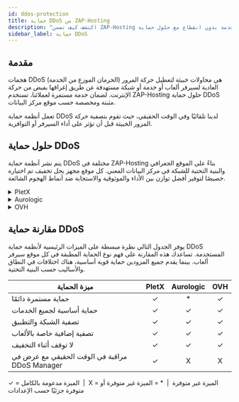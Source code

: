 ```yaml
---
id: ddos-protection
title: حماية DDoS من ZAP-Hosting
description: "اكتشف كيف تضمن ZAP-Hosting خدمة بدون انقطاع مع حلول حماية DDoS مخصصة وفي الوقت الحقيقي لمراكز البيانات العالمية → تعرّف أكثر الآن"
sidebar_label: حماية DDoS
---
```


## مقدمة

هجمات DDoS (الحرمان الموزع من الخدمة) هي محاولات خبيثة لتعطيل حركة المرور العادية لسيرفر ألعاب أو خدمة أو شبكة مستهدفة عن طريق إغراقها بفيض من حركة الإنترنت. لضمان خدمة مستمرة لعملائنا، تستخدم ZAP-Hosting حلول حماية DDoS مثبتة ومخصصة حسب موقع مركز البيانات.

تعمل أنظمة حماية DDoS لدينا تلقائيًا وفي الوقت الحقيقي، حيث تقوم بتصفية حركة المرور الخبيثة قبل أن تؤثر على أداء السيرفر أو التوافرية.

## حلول حماية DDoS

يتم نشر أنظمة حماية DDoS مختلفة في ZAP-Hosting بناءً على الموقع الجغرافي والبنية التحتية للشبكة في مركز البيانات المعني. كل موقع مجهز بحل تخفيف تم اختياره خصيصًا لتوفير أفضل توازن بين الأداء والموثوقية والاستجابة ضد أنماط الهجوم الشائعة.
<details>
  <summary>PletX</summary>

PletX هو مزود شبكة ألماني يركز على بنية تحتية عالية الأداء لتأجير الخوادم. يقدم تصفية على مستوى الشبكة الأصلية ويتعاون مع مزودي تخفيف متخصصين.

**المواقع المتاحة:** FFM / Eygelshoven، ألمانيا

</details>

<details>
  <summary>Aurologic</summary>

Aurologic هو مزود شبكة يقدم اتصالًا مستقرًا وتخفيفًا آليًا. مع بنية تحتية حديثة وشركاء عبور عالميين، يضمن عمليات موثوقة ومحميّة.

**المواقع المتاحة:** لوس أنجلوس، الولايات المتحدة / آشبرن، الولايات المتحدة / دالاس، الولايات المتحدة

</details>

<details>
  <summary>OVH</summary>

OVH هو أحد أكبر مزودي البنية التحتية في أوروبا ويدير نظام حماية DDoS عالمي خاص به مع مراقبة دائمة. يتم تقديم الحماية عبر شبكة تنظيف موزعة تقوم بتصفية الحركة مبكرًا.

**المواقع المتاحة:** لندن، المملكة المتحدة / هلسنكي، فنلندا / سنغافورة، سنغافورة

</details>

## مقارنة حماية DDoS
يوفر الجدول التالي نظرة مبسطة على الميزات الرئيسية لأنظمة حماية DDoS المستخدمة. تساعدك هذه المقارنة على فهم نوع الحماية المطبقة في كل موقع سيرفر ألعاب. بينما يقدم جميع المزودين حماية قوية أساسية، هناك اختلافات في النطاق والأساليب حسب البنية التحتية.

| ميزة الحماية                                      | PletX | Aurologic | OVH  |
| ------------------------------------------------ | :---: | :-------: | :--: |
| حماية مستمرة دائمًا                               |   ✓   |     *     |  ✓   |
| حماية أساسية لجميع الخدمات                        |   ✓   |     ✓     |  ✓   |
| تصفية الشبكة والتطبيق                             |   ✓   |     ✓     |  ✓   |
| تصفية إضافية خاصة بالألعاب                        |   ✓   |     ✓     |  ✓   |
| لا توقف أثناء التخفيف                             |   ✓   |     ✓     |  ✓   |
| مراقبة في الوقت الحقيقي مع عرض في DDoS Manager   |   ✓   |     X     |  X   |

<div style={{ textAlign: 'center', fontSize: '0.7em', color: '#666' }}>
  ✓ = الميزة مدعومة بالكامل &nbsp;|&nbsp; X = الميزة غير متوفرة &nbsp;|&nbsp; * = الميزة غير متوفرة أو متوفرة جزئيًا حسب الإعدادات
</div>
